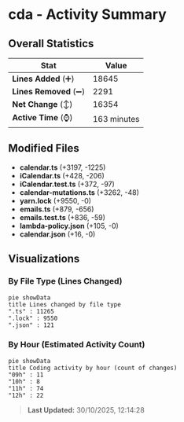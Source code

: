 # cda - Activity Summary 

## Overall Statistics

| Stat                   | Value                                                             |
| ---------------------- | ----------------------------------------------------------------- |
| **Lines Added** (➕)   | 18645                                          |
| **Lines Removed** (➖) | 2291                                        |
| **Net Change** (↕)    | 16354                |
| **Active Time** (⌚)   | 163 minutes |


## Modified Files
- **calendar.ts** (+3197, -1225)
- **iCalendar.ts** (+428, -206)
- **iCalendar.test.ts** (+372, -97)
- **calendar-mutations.ts** (+3262, -48)
- **yarn.lock** (+9550, -0)
- **emails.ts** (+879, -656)
- **emails.test.ts** (+836, -59)
- **lambda-policy.json** (+105, -0)
- **calendar.json** (+16, -0)

## Visualizations

### By File Type (Lines Changed)

```mermaid
pie showData
title Lines changed by file type
".ts" : 11265
".lock" : 9550
".json" : 121
```

### By Hour (Estimated Activity Count)

```mermaid
pie showData
title Coding activity by hour (count of changes)
"09h" : 11
"10h" : 8
"11h" : 74
"12h" : 22
```


> **Last Updated:** 30/10/2025, 12:14:28